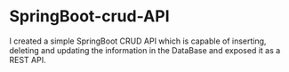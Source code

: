 # SpringBoot-crud-API
I created a simple SpringBoot CRUD API which is capable of inserting, deleting and updating the information in the DataBase and exposed it as a REST API.
